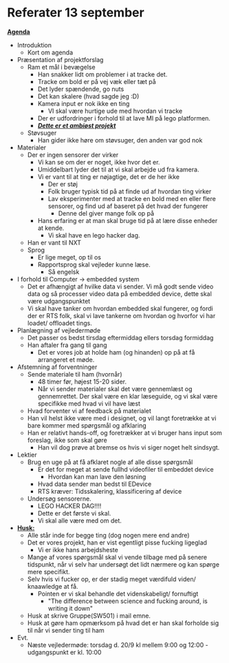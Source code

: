 # Referater 13 september

**<span style="text-decoration:underline;">Agenda</span>**

*   Introduktion
    *   Kort om agenda
*   Præsentation af projektforslag
    *   Ram et mål i bevægelse
        *   Han snakker lidt om problemer i at tracke det.
        *   Tracke om bold er på vej væk eller tæt på
        *   Det lyder spændende, go nuts
        *   Det kan skalere (hvad sagde jeg :D)
        *   Kamera input er nok ikke en ting
            *   VI skal være hurtige ude med hvordan vi tracke
        *   Der er udfordringer i forhold til at lave MI på lego platformen.
        *   **_<span style="text-decoration:underline;">Dette er et ambiøst projekt</span>_**
    *   Støvsuger
        *   Han gider ikke høre om støvsuger, den anden var god nok
*   Materialer
    *   Der er ingen sensorer der virker
        *   Vi kan se om der er noget, ikke hvor det er.
        *   Umiddelbart lyder det til at vi skal arbejde ud fra kamera.
        *   Vi er vant til at ting er nøjagtige, det er de her ikke
            *   Der er støj
            *   Folk bruger typisk tid på at finde ud af hvordan ting virker
            *   Lav eksperimenter med at tracke en bold med en eller flere sensorer, og find ud af baseret på det hvad der fungerer
                *   Denne del giver mange folk op på
        *   Hans erfaring er at man skal bruge tid på at lære disse enheder at kende.
            *   Vi skal have en lego hacker dag.
    *   Han er vant til NXT
    *   Sprog
        *   Er lige meget, op til os
        *   Rapportsprog skal vejleder kunne læse.
            *   Så engelsk
*   I forhold til Computer -> embedded system
    *   Det er afhængigt af hvilke data vi sender. Vi må godt sende video data og så processer video data på embedded device, dette skal være udgangspunktet
    *   Vi skal have tanker om hvordan embedded skal fungerer, og fordi der er RTS folk, skal vi lave tankerne om hvordan og hvorfor vi har loadet/ offloadet tings.
*   Planlægning af vejledermøde
    *   Det passer os bedst tirsdag eftermiddag ellers torsdag formiddag
    *   Han aftaler fra gang til gang
        *   Det er vores job at holde ham (og hinanden) op på at få arrangeret et møde.
*   Afstemning af forventninger
    *   Sende materiale til ham (hvornår)
        *   48 timer før, højest 15-20 sider.
        *   Når vi sender materialer skal det være gennemlæst og gennemrettet. Der skal være en klar læseguide, og vi skal være specifikke med hvad vi vil have læst
    *   Hvad forventer vi af feedback på materialet
    *   Han vil helst ikke være med i designet, og vil langt foretrække at vi bare kommer med spørgsmål og afklaring
    *   Han er relativt hands-off, og foretrækker at vi bruger hans input som foreslag, ikke som skal gøre
        *   Han vil dog prøve at bremse os hvis vi siger noget helt sindsygt.
*   Lektier
    *   Brug en uge på at få afklaret nogle af alle disse spørgsmål
        *   Er det for meget at sende fullhd videofiler til embeddet device
            *   Hvordan kan man lave den løsning
        *   Hvad data sender man bedst til EDevice
        *   RTS kræver: Tidsskalering, klassificering af device
    *   Undersøg sensorerne.
        *   LEGO HACKER DAG!!!!
        *   Dette er det første vi skal.
        *   Vi skal alle være med om det.
*   **<span style="text-decoration:underline;">Husk:</span>**
    *   Alle står inde for begge ting (dog nogen mere end andre)
    *   Det er vores projekt, han er vist egentligt pisse fucking ligeglad
        *   Vi er ikke hans arbejdsheste
    *   Mange af vores spørgsmål skal vi vende tilbage med på senere tidspunkt, når vi selv har undersøgt det lidt nærmere og kan spørge mere specifikt.
    *   Selv hvis vi fucker op, er der stadig meget værdifuld viden/ knaawledge at få.
        *   Pointen er vi skal behandle det videnskabeligt/ fornuftigt
            *   "The difference between science and fucking around, is writing it down"
    *   Husk at skrive Gruppe(SW501) i mail emne.
    *   Husk at gøre ham opmærksom på hvad det er han skal forholde sig til når vi sender ting til ham
*   Evt.
    *   Næste vejledermøde: torsdag d. 20/9 kl mellem 9:00 og 12:00 - udgangspunkt er kl. 10:00
